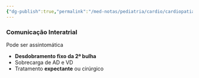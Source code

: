 ```yaml
---
{"dg-publish":true,"permalink":"/med-notas/pediatria/cardio/cardiopatias-congenitas/comunicacao-interatrial/"}
---
```


### Comunicação Interatrial
Pode ser assintomática
- **Desdobramento fixo da 2ª bulha**
- Sobrecarga de AD e VD
- Tratamento **expectante** ou cirúrgico